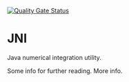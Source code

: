 [![Quality Gate Status](https://sonarcloud.io/api/project_badges/measure?project=IliaBoyaCF_jni&metric=alert_status)](https://sonarcloud.io/summary/new_code?id=IliaBoyaCF_jni)
# JNI
Java numerical integration utility.

Some info for further reading.
More info.

